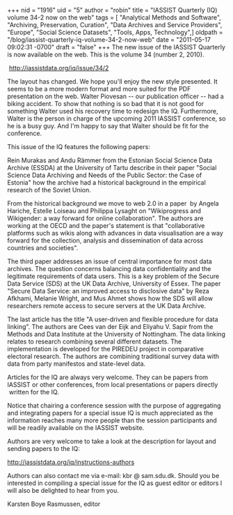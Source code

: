 +++
nid = "1916"
uid = "5"
author = "robin"
title = "IASSIST Quarterly (IQ) volume 34-2 now on the web"
tags = [ "Analytical Methods and Software", "Archiving, Preservation, Curation", "Data Archives and Service Providers", "Europe", "Social Science Datasets", "Tools, Apps, Technology",]
oldpath = "/blog/iassist-quarterly-iq-volume-34-2-now-web"
date = "2011-05-17 09:02:31 -0700"
draft = "false"
+++
The new issue of the IASSIST Quarterly is now available on the web. This
is the volume 34 (number 2, 2010).

 <http://iassistdata.org/iq/issue/34/2>

The layout has changed. We hope you'll enjoy the new style presented. It
seems to be a more modern format and more suited for the PDF
presentation on the web. Walter Piovesan -- our publication officer --
had a biking accident. To show that nothing is so bad that it is not
good for something Walter used his recovery time to redesign the IQ.
Furthermore, Walter is the person in charge of the upcoming 2011 IASSIST
conference, so he is a busy guy. And I'm happy to say that Walter should
be fit for the conference.

This issue of the IQ features the following papers:

Rein Murakas and Andu Rämmer from the Estonian Social Science Data
Archive (ESSDA) at the University of Tartu describe in their paper
\"Social Science Data Archiving and Needs of the Public Sector: the Case
of Estonia\" how the archive had a historical background in the
empirical research of the Soviet Union.

From the historical background we move to web 2.0 in a paper  by Angela
Hariche, Estelle Loiseau and Philippa Lysaght on \"Wikiprogress and
Wikigender: a way forward for online collaboration\". The authors are
working at the OECD and the paper\'s statement is that \"collaborative
platforms such as wikis along with advances in data visualisation are a
way forward for the collection, analysis and dissemination of data
across countries and societies".

The third paper addresses an issue of central importance for most data
archives. The question concerns balancing data confidentiality and the
legitimate requirements of data users. This is a key problem of the
Secure Data Service (SDS) at the UK Data Archive, University of Essex.
The paper \"Secure Data Service: an improved access to disclosive data\"
by Reza Afkhami, Melanie Wright, and Mus Ahmet shows how the SDS will
allow researchers remote access to secure servers at the UK Data
Archive.

The last article has the title \"A user-driven and flexible procedure
for data linking\". The authors are Cees van der Eijk and Eliyahu V.
Sapir from the Methods and Data Institute at the University of
Nottingham. The data linking relates to research combining several
different datasets. The implementation is developed for the PIREDEU
project in comparative electoral research. The authors are combining
traditional survey data with data from party manifestos and state-level
data.

Articles for the IQ are always very welcome. They can be papers from
IASSIST or other conferences, from local presentations or papers
directly  written for the IQ.

Notice that chairing a conference session with the purpose of
aggregating and integrating papers for a special issue IQ is much
appreciated as the information reaches many more people than the session
participants and will be readily available on the IASSIST website.

Authors are very welcome to take a look at the description for layout
and sending papers to the IQ:

<http://iassistdata.org/iq/instructions-authors>

Authors can also contact me via e-mail: kbr @ sam.sdu.dk. Should you be
interested in compiling a special issue for the IQ as guest editor or
editors I will also be delighted to hear from you.

Karsten Boye Rasmussen, editor
